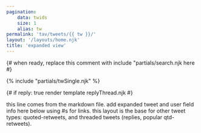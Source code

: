 ```yaml
---
pagination: 
    data: twids 
    size: 1
    alias: tw
permalink: 'tav/tweets/{{ tw }}/'
layout: '/layouts/home.njk'
title: 'expanded view'
---
```


{# when ready, replace this comment with include "partials/search.njk here #}

{% include "partials/twSingle.njk" %}

{#  if reply: true render template replyThread.njk #}

this line comes from the markdown file. add expanded tweet and user field info here below using #s for links. this layout is the base for other tweet types: quoted-retweets, and threaded tweets (replies, popular qtd-retweets).


